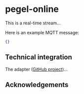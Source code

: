 # pegel-online

This is a real-time stream...

Here is an example MQTT message:

```json
{}
```

## Technical integration

The adapter ([GitHub project](https://github.com/stefan-hudelmaier/gcmb-pegel-online))...

## Acknowledgements


